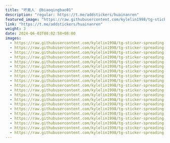 ```yaml
---
title: "坏男人  @biaoqingbao01"
description: "regular: https://t.me/addstickers/huainanren"
featured_image: "https://raw.githubusercontent.com/kylelin1998/tg-sticker-spreading-worldwide-images/main/img/d0720c42-d5e4-47eb-b313-2459aa636e48.jpg"
link: "https://t.me/addstickers/huainanren"
weight: 3
date: 2024-06-03T08:02:58+08:00
images:
  - https://raw.githubusercontent.com/kylelin1998/tg-sticker-spreading-worldwide-images/main/img/d0720c42-d5e4-47eb-b313-2459aa636e48.jpg
  - https://raw.githubusercontent.com/kylelin1998/tg-sticker-spreading-worldwide-images/main/img/171b4442-c0a2-4b0e-bf53-2efb6a5d9552.jpg
  - https://raw.githubusercontent.com/kylelin1998/tg-sticker-spreading-worldwide-images/main/img/93f600aa-8761-498b-881d-b2271feab11c.jpg
  - https://raw.githubusercontent.com/kylelin1998/tg-sticker-spreading-worldwide-images/main/img/c3a48205-096e-4246-b2d9-f54923e2afb1.jpg
  - https://raw.githubusercontent.com/kylelin1998/tg-sticker-spreading-worldwide-images/main/img/0ca0536c-7997-4f76-9fe1-13994add65a9.jpg
  - https://raw.githubusercontent.com/kylelin1998/tg-sticker-spreading-worldwide-images/main/img/2829d2c9-be07-4a3b-925b-518248f1a8fb.jpg
  - https://raw.githubusercontent.com/kylelin1998/tg-sticker-spreading-worldwide-images/main/img/aaedae9c-e875-4467-9759-733a36ed7329.jpg
  - https://raw.githubusercontent.com/kylelin1998/tg-sticker-spreading-worldwide-images/main/img/e49f92ba-7d25-4509-b573-72ac5fb94ed9.jpg
  - https://raw.githubusercontent.com/kylelin1998/tg-sticker-spreading-worldwide-images/main/img/ff52d6e3-d716-459c-8dbb-5a8805adbc7d.jpg
  - https://raw.githubusercontent.com/kylelin1998/tg-sticker-spreading-worldwide-images/main/img/01fad2ac-31dc-4886-bba3-e27e88714ccd.jpg
  - https://raw.githubusercontent.com/kylelin1998/tg-sticker-spreading-worldwide-images/main/img/23311316-a2cc-4706-92a3-0fa3c0565c69.jpg
  - https://raw.githubusercontent.com/kylelin1998/tg-sticker-spreading-worldwide-images/main/img/5385fc9a-0e73-4cd3-acdd-32d76c162d5a.jpg
  - https://raw.githubusercontent.com/kylelin1998/tg-sticker-spreading-worldwide-images/main/img/0c0c6b61-a4b2-457f-9d3c-113e8f785254.jpg
  - https://raw.githubusercontent.com/kylelin1998/tg-sticker-spreading-worldwide-images/main/img/b878f431-c8ec-4a46-8014-1c88d81d265d.jpg
  - https://raw.githubusercontent.com/kylelin1998/tg-sticker-spreading-worldwide-images/main/img/3d2a84e2-83ee-4862-886d-d9208b0921e0.jpg
  - https://raw.githubusercontent.com/kylelin1998/tg-sticker-spreading-worldwide-images/main/img/9f94268b-7157-4623-b583-3947c0684b78.jpg
  - https://raw.githubusercontent.com/kylelin1998/tg-sticker-spreading-worldwide-images/main/img/8cf7b9cb-b15d-494d-8935-072efba2fd2d.jpg
  - https://raw.githubusercontent.com/kylelin1998/tg-sticker-spreading-worldwide-images/main/img/431ad518-1eca-415c-8850-694b606036b1.jpg
  - https://raw.githubusercontent.com/kylelin1998/tg-sticker-spreading-worldwide-images/main/img/4c240c4b-34b4-48da-9850-8a17803ac63d.jpg
  - https://raw.githubusercontent.com/kylelin1998/tg-sticker-spreading-worldwide-images/main/img/70ca0e30-5d37-4ce2-8f10-599d5a6b7b0e.jpg
---
```

